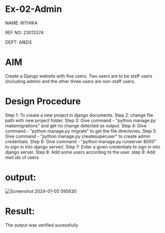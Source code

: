 # Ex-02-Admin
NAME: RITHIKA

REF NO: 23013374

DEPT: AI&DS

# AIM
Create a Django website with five users. Two users are to be staff users (including admin) and the other three users are non-staff users.

# Design Procedure

Step 1: To create a new project in django documents.
Step 2: change file path with new project folder.
Step 3: Give command - "python manage.py makemigrations" and get no change detected as output.
Step 4: Give command - "python manage.py migrate" to get the file directories.
Step 5: Give command - "python manage.py createsuperuser" to create admin credentials.
Step 6: Give command - "python manage.py runserver 8000" to sign in into django server/.
Step 7: Enter a given credentials to sign in into django server.
Step 8: Add some users according to the user.
step 9: Add mail ids of users
# output:
![Screenshot 2024-01-05 095630](https://github.com/Rithikachezhian/ODD2023-WT-Ex-02-Admin/assets/145742406/2c540d09-b426-4a38-bf2d-2ada744887af)

# Result:
The output was verified sucessfully

